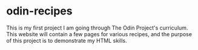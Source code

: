 # odin-recipes

This is my first project I am going through The Odin Project's curriculum. This website will contain a few pages for various recipes, and the purpose of this project is to demonstrate my HTML skills.